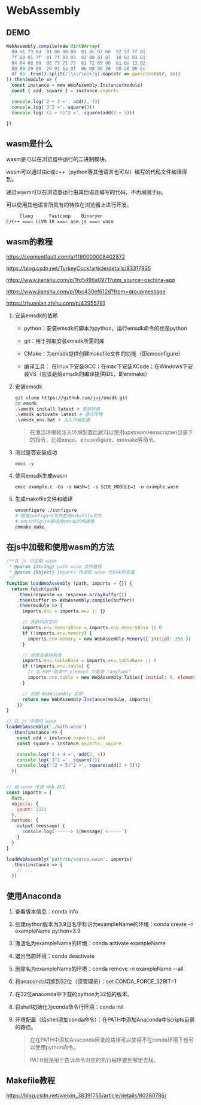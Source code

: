 # WebAssembly

## DEMO

```js
WebAssembly.compile(new Uint8Array(`
  00 61 73 6d  01 00 00 00  01 0c 02 60  02 7f 7f 01
  7f 60 01 7f  01 7f 03 03  02 00 01 07  10 02 03 61
  64 64 00 00  06 73 71 75  61 72 65 00  01 0a 13 02
  08 00 20 00  20 01 6a 0f  0b 08 00 20  00 20 00 6c
  0f 0b`.trim().split(/[\s\r\n]+/g).map(str => parseInt(str, 16))
)).then(module => {
  const instance = new WebAssembly.Instance(module)
  const { add, square } = instance.exports

  console.log('2 + 4 =', add(2, 4))
  console.log('3^2 =', square(3))
  console.log('(2 + 5)^2 =', square(add(2 + 5)))

})
```

## wasm是什么

wasm是可以在浏览器中运行的二进制模块。

wasm可以通过由c或c++（python等其他语言也可以）编写的代码文件编译得到。

通过wasm可以在浏览器运行由其他语言编写的代码，不再局限于js。

可以使用其他语言所具有的特性在浏览器上进行开发。

```bash
	 Clang	    Fastcomp    Binaryen
C/C++ ===> LLVM IR ===> asm.js ===> wasm
```

## wasm的教程

https://segmentfault.com/a/1190000008402872

https://blog.csdn.net/TurkeyCock/article/details/83317935

https://www.jianshu.com/p/1fd5496a0971?utm_source=oschina-app

https://www.jianshu.com/p/0bc430ef612d?from=groupmessage

https://zhuanlan.zhihu.com/p/42955781

1. 安装emsdk的依赖

   - python：安装emsdk的脚本为python，运行emsdk命令的也是python
   - git：用于抓取安装emsdk所需的库
   - CMake：为emsdk提供创建makefile文件的功能（即emconfigure）

   - 编译工具： 在linux下安装GCC；在mac下安装XCode；在Windows下安装VS（应该是给emsdk的编译提供IDE，即emmake）

2. 安装emsdk

   ```bash
   git clone https://github.com/juj/emsdk.git
   cd emsdk
   .\emsdk install latest # 安装环境
   .\emsdk activate latest # 激活环境
   .\emsdk_env.bat # 注入环境配置
   ```

   > 在激活环境和注入环境配置后就可以使用upstream/emscripten目录下的指令，比如emcc、emconfigure、emmake等命令。

3. 测试是否安装成功

   ```
   emcc -v
   ```

4. 使用emsdk生成wasm

   ```
   emcc example.c -Os -s WASM=1 -s SIDE_MODULE=1 -o example.wasm
   ```

5. 生成makefile文件和编译

   ```bash
   emconfigure ./configure
   # 根据configure文件生成makefile文件
   # emconfigure是指用emsdk的构建器
   emmake make
   ```

## 在js中加载和使用wasm的方法

```js
/**在 js 中加载 wasm
 * @param {String} path wasm 文件路径
 * @param {Object} imports 传递到 wasm 代码中的变量
 */
function loadWebAssembly (path, imports = {}) {
  return fetch(path)
    .then(response => response.arrayBuffer())
    .then(buffer => WebAssembly.compile(buffer))
    .then(module => {
      imports.env = imports.env || {}

      // 开辟内存空间
      imports.env.memoryBase = imports.env.memoryBase || 0
      if (!imports.env.memory) {
        imports.env.memory = new WebAssembly.Memory({ initial: 256 })
      }

      // 创建变量映射表
      imports.env.tableBase = imports.env.tableBase || 0
      if (!imports.env.table) {
        // 在 MVP 版本中 element 只能是 "anyfunc"
        imports.env.table = new WebAssembly.Table({ initial: 0, element: 'anyfunc' })
      }

      // 创建 WebAssembly 实例
      return new WebAssembly.Instance(module, imports)
    })
}

// 在 js 中使用 wasm
loadWebAssembly('./math.wasm')
  .then(instance => {
    const add = instance.exports._add
    const square = instance.exports._square

    console.log('2 + 4 =', add(2, 4))
    console.log('3^2 =', square(3))
    console.log('(2 + 5)^2 =', square(add(2 + 5)))
  })


// 给 wasm 传递 Web API
const imports = {
  Math,
  objects: {
    count: 2333
  },
  methods: {
    output (message) {
      console.log(`-----> ${message} <-----`)
    }
  }
}

loadWebAssembly('path/to/source.wasm', imports)
  .then(instance => {
    // ...
  })
```

## 使用Anaconda

1. 查看版本信息：conda info

2. 创建python版本为3.9且名字标识为exampleName的环境：conda create -n exampleName python=3.9

3. 激活名为exampleName的环境：conda activate exampleName

4. 退出当前环境：conda deactivate

5. 删除名为exampleName的环境：conda remove -n exampleName --all

6. 将anaconda切换到32位（须管理员）：set CONDA_FORCE_32BIT=1

7. 在32位anaconda中下载的python为32位的版本。

8. 将shell初始化为conda命令行环境：conda init

9. 环境配置（给shell添加conda命令）：在PATH中添加Anaconda中Scripts目录的路径。

   > 在在PATH中添加Anaconda目录的路径可以使得不在conda环境下也可以使用python命令。
   >
   > PATH就是用于告诉命令对应的执行程序要到哪里去找。


## Makefile教程

https://blog.csdn.net/weixin_38391755/article/details/80380786/